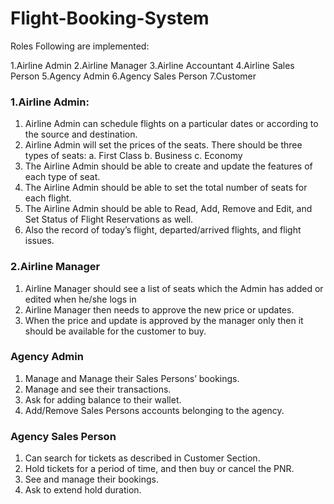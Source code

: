 # Flight-Booking-System

Roles Following are implemented:

 1.Airline Admin
 2.Airline Manager
 3.Airline Accountant
 4.Airline Sales Person
 5.Agency Admin
 6.Agency Sales Person
 7.Customer

### 1.Airline Admin:

  1. Airline Admin can schedule flights on a particular dates or according to the source and destination.
  2. Airline Admin will set the prices of the seats. There should be three types of seats:
    a.  First Class
    b.  Business
    c.  Economy
   3. The Airline Admin should be able to create and update the features of each type of seat.
   4. The Airline Admin should be able to set the total number of seats for each flight.
   5. The Airline Admin should be able to Read, Add, Remove and Edit, and Set Status of Flight Reservations as well.
   6. Also the record of today’s flight, departed/arrived flights, and flight issues.



### 2.Airline Manager

1. Airline Manager should see a list of seats which the Admin has added or edited when he/she logs in
2. Airline Manager then needs to approve the new price or updates.
3. When the price and update is approved by the manager only then it should be available for the customer to buy.



### Agency Admin

1. Manage and Manage their Sales Persons’ bookings.
2. Manage and see their transactions.
3. Ask for adding balance to their wallet.
4. Add/Remove Sales Persons accounts belonging to the agency.




### Agency Sales Person

1. Can search for tickets as described in Customer Section.
2. Hold tickets for a period of time, and then buy or cancel the PNR.
3. See and manage their bookings.
4. Ask to extend hold duration.
